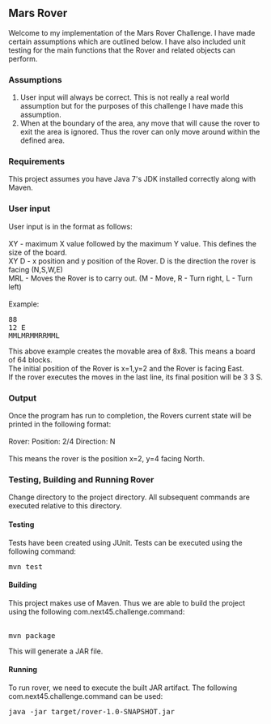 ## Mars Rover

Welcome to my implementation of the Mars Rover Challenge. I have made certain assumptions which are outlined below.
I have also included unit testing for the main functions that the Rover and related objects can perform.

### Assumptions

1. User input will always be correct. This is not really a real world assumption but for the purposes of this challenge I have made this assumption. 
2. When at the boundary of the area, any move that will cause the rover to exit the area is ignored. Thus the rover can only move around within the defined area. 

### Requirements
This project assumes you have Java 7's JDK installed correctly along with Maven. 

### User input 
User input is in the format as follows:
<br>
<br>
XY - maximum X value followed by the maximum Y value. This defines the size of the board. 
<br>
XY D - x position and y position of the Rover. D is the direction the rover is facing (N,S,W,E)
<br>
MRL - Moves the Rover is to carry out. (M - Move, R - Turn right, L - Turn left)
<br>
<br>
Example:
<pre>
88
12 E
MMLMRMMRRMML
</pre>

This above example creates the movable area of 8x8. This means a board of 64 blocks.<br>
The initial position of the Rover is x=1,y=2 and the Rover is facing East. <br>
If the rover executes the moves in the last line, its final position will be 3 3 S.

### Output

Once the program has run to completion, the Rovers current state will be printed in the following format: <br>
<br>
Rover: Position: 2/4 Direction: N <br>
<br>
This means the rover is the position x=2, y=4 facing North.
 

### Testing, Building and Running Rover

Change directory to the project directory. All subsequent commands are executed relative to this directory. 

#### Testing

Tests have been created using JUnit. Tests can be executed using the following command:

<pre>
mvn test
</pre>

#### Building

This project makes use of Maven. Thus we are able to build the project using the following com.next45.challenge.command: <br>
<br>
<pre>
mvn package
</pre>

This will generate a JAR file. 

#### Running

To run rover, we need to execute the built JAR artifact. The following com.next45.challenge.command can be used:

<pre>
java -jar target/rover-1.0-SNAPSHOT.jar
</pre>
